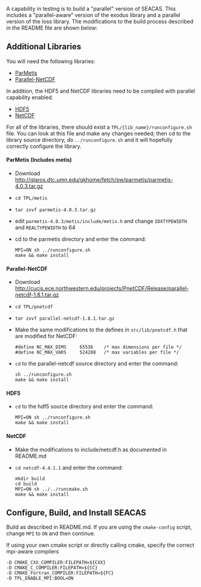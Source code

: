 A capability in testing is to build a "parallel" version of
SEACAS. This includes a "parallel-aware" version of the exodus library
and a parallel version of the Ioss library. The modifications to the
build process described in the README file are shown below:

## Additional Libraries

You will need the following libraries:

* [ParMetis](#parmetis)
* [Parallel-NetCDF](#parallel-netcdf)

In addition, the HDF5 and NetCDF libraries need to be compiled with parallel capability enabled.

* [HDF5](#hdf5)
* [NetCDF](#netcdf)

For all of the libraries, there should exist a
`TPL/{lib_name}/runconfigure.sh` file.  You can look at this file and make any changes needed; then cd to the library source directory, do `../runconfigure.sh` and it will hopefully correctly configure the library.

#### ParMetis (Includes metis)

  * Download http://glaros.dtc.umn.edu/gkhome/fetch/sw/parmetis/parmetis-4.0.3.tar.gz
  * `cd TPL/metis`
  * `tar zxvf parmetis-4.0.3.tar.gz`
  * edit `parmetis-4.0.3/metis/include/metis.h` and change `IDXTYPEWIDTH`
and `REALTYPEWIDTH` to 64
  * cd to the parmetis directory and enter the command:

    ```
    MPI=ON sh ../runconfigure.sh
	make && make install
    ```
  
#### Parallel-NetCDF
  * Download http://cucis.ece.northwestern.edu/projects/PnetCDF/Release/parallel-netcdf-1.8.1.tar.gz
  * `cd TPL/pnetcdf`
  * `tar zxvf parallel-netcdf-1.8.1.tar.gz`
  * Make the same modifications to the defines in `src/lib/pnetcdf.h` that are modified for NetCDF:
  
    ```
    #define NC_MAX_DIMS     65536    /* max dimensions per file */
    #define NC_MAX_VARS     524288   /* max variables per file */
    ```

  * `cd` to the parallel-netcdf source directory and enter the command:
   
    ```
	sh ../runconfigure.sh
	make && make install
    ```

#### HDF5
  * `cd` to the hdf5 source directory and enter the command:
   
    ```
    MPI=ON sh ../runconfigure.sh
	make && make install
    ```

#### NetCDF
  * Make the modifications to include/netcdf.h as documented in README.md
  * `cd netcdf-4.4.1.1` and enter the command:
 
    ```
	mkdir build
	cd build
	MPI=ON sh ../../runcmake.sh
	make && make install
    ```

## Configure, Build, and Install SEACAS
Build as described in README.md.  If you are using the `cmake-config`
script, change `MPI` to `ON` and then continue.

If using your own cmake script or directly calling cmake, specify the
correct mpi-aware compilers 

```
-D CMAKE_CXX_COMPILER:FILEPATH=${CXX} 
-D CMAKE_C_COMPILER:FILEPATH=${CC} 
-D CMAKE_Fortran_COMPILER:FILEPATH=${FC} 
-D TPL_ENABLE_MPI:BOOL=ON
```

